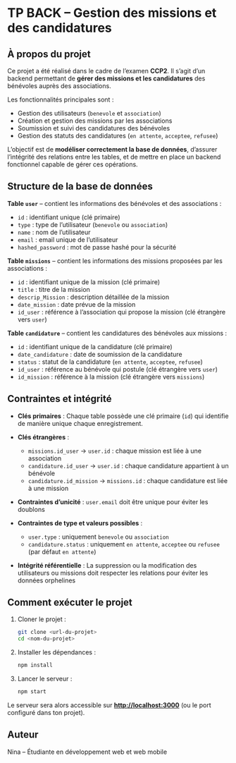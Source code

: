 # TP BACK – Gestion des missions et des candidatures

## À propos du projet

Ce projet a été réalisé dans le cadre de l’examen **CCP2**. Il s’agit d’un backend permettant de **gérer des missions et les candidatures** des bénévoles auprès des associations.

Les fonctionnalités principales sont :

- Gestion des utilisateurs (`benevole` et `association`)
- Création et gestion des missions par les associations
- Soumission et suivi des candidatures des bénévoles
- Gestion des statuts des candidatures (`en attente`, `acceptee`, `refusee`)

L’objectif est de **modéliser correctement la base de données**, d’assurer l’intégrité des relations entre les tables, et de mettre en place un backend fonctionnel capable de gérer ces opérations.

## Structure de la base de données

**Table `user`** – contient les informations des bénévoles et des associations :

- `id` : identifiant unique (clé primaire)
- `type` : type de l’utilisateur (`benevole` ou `association`)
- `name` : nom de l’utilisateur
- `email` : email unique de l’utilisateur
- `hashed_password` : mot de passe hashé pour la sécurité

**Table `missions`** – contient les informations des missions proposées par les associations :

- `id` : identifiant unique de la mission (clé primaire)
- `title` : titre de la mission
- `descrip_Mission` : description détaillée de la mission
- `date_mission` : date prévue de la mission
- `id_user` : référence à l’association qui propose la mission (clé étrangère vers `user`)

**Table `candidature`** – contient les candidatures des bénévoles aux missions :

- `id` : identifiant unique de la candidature (clé primaire)
- `date_candidature` : date de soumission de la candidature
- `status` : statut de la candidature (`en attente`, `acceptee`, `refusee`)
- `id_user` : référence au bénévole qui postule (clé étrangère vers `user`)
- `id_mission` : référence à la mission (clé étrangère vers `missions`)

## Contraintes et intégrité

- **Clés primaires** : Chaque table possède une clé primaire (`id`) qui identifie de manière unique chaque enregistrement.
- **Clés étrangères** :

  - `missions.id_user` → `user.id` : chaque mission est liée à une association
  - `candidature.id_user` → `user.id` : chaque candidature appartient à un bénévole
  - `candidature.id_mission` → `missions.id` : chaque candidature est liée à une mission

- **Contraintes d’unicité** : `user.email` doit être unique pour éviter les doublons
- **Contraintes de type et valeurs possibles** :

  - `user.type` : uniquement `benevole` ou `association`
  - `candidature.status` : uniquement `en attente`, `acceptee` ou `refusee` (par défaut `en attente`)

- **Intégrité référentielle** : La suppression ou la modification des utilisateurs ou missions doit respecter les relations pour éviter les données orphelines

## Comment exécuter le projet

1. Cloner le projet :

   ```bash
   git clone <url-du-projet>
   cd <nom-du-projet>
   ```

2. Installer les dépendances :

   ```bash
   npm install
   ```

3. Lancer le serveur :

   ```bash
   npm start
   ```

Le serveur sera alors accessible sur **[http://localhost:3000](http://localhost:3000)** (ou le port configuré dans ton projet).

## Auteur

Nina – Étudiante en développement web et web mobile
